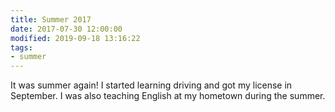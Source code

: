 ```yaml
---
title: Summer 2017
date: 2017-07-30 12:00:00
modified: 2019-09-18 13:16:22
tags:
- summer
---
```


It was summer again! I started learning driving and got my license in September. I was also teaching English at my hometown during the summer.
